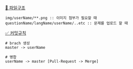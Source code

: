 <ins> 📄 파일구조 </ins>

```
img/userName/**.png :: 이미지 첨부가 필요할 때
questionName/langName/userName/..etc :: 문제를 업로드 할 때 
```

<ins> ✅ 커밋규칙 </ins>
```
# brach 생성
master -> userName

# 병합
userName -> master [Pull-Request -> Merge]
```